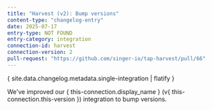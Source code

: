 ```yaml
---
title: "Harvest (v2): Bump versions"
content-type: "changelog-entry"
date: 2025-07-17
entry-type: NOT FOUND
entry-category: integration
connection-id: harvest
connection-version: 2
pull-request: "https://github.com/singer-io/tap-harvest/pull/66"
---
```

{ site.data.changelog.metadata.single-integration | flatify }

We've improved our { this-connection.display_name } (v{ this-connection.this-version }) integration to bump versions.